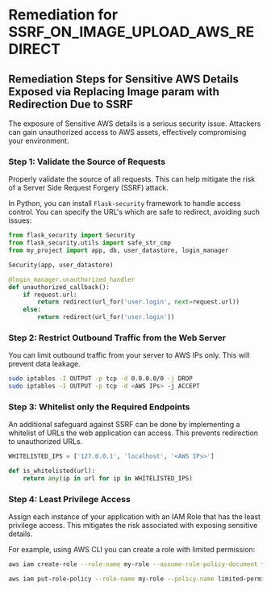 # Remediation for SSRF_ON_IMAGE_UPLOAD_AWS_REDIRECT

## Remediation Steps for Sensitive AWS Details Exposed via Replacing Image param with Redirection Due to SSRF
The exposure of Sensitive AWS details is a serious security issue. Attackers can gain unauthorized access to AWS assets, effectively compromising your environment.

### Step 1: Validate the Source of Requests

Properly validate the source of all requests. This can help mitigate the risk of a Server Side Request Forgery (SSRF) attack.

In Python, you can install `Flask-security` framework to handle access control. You can specify the URL's which are safe to redirect, avoiding such issues:

```python
from flask_security import Security
from flask_security.utils import safe_str_cmp
from my_project import app, db, user_datastore, login_manager

Security(app, user_datastore)

@login_manager.unauthorized_handler
def unauthorized_callback():
    if request.url:
        return redirect(url_for('user.login', next=request.url))
    else:
        return redirect(url_for('user.login'))
```

### Step 2: Restrict Outbound Traffic from the Web Server

You can limit outbound traffic from your server to AWS IPs only. This will prevent data leakage.

```bash
sudo iptables -I OUTPUT -p tcp -d 0.0.0.0/0 -j DROP
sudo iptables -I OUTPUT -p tcp -d <AWS IPs> -j ACCEPT
```

### Step 3: Whitelist only the Required Endpoints

An additional safeguard against SSRF can be done by implementing a whitelist of URLs the web application can access. This prevents redirection to unauthorized URLs. 

```python
WHITELISTED_IPS = ['127.0.0.1', 'localhost', '<AWS IPs>']

def is_whitelisted(url):
    return any(ip in url for ip in WHITELISTED_IPS)
```

### Step 4: Least Privilege Access

Assign each instance of your application with an IAM Role that has the least privilege access. This mitigates the risk associated with exposing sensitive details.

For example, using AWS CLI you can create a role with limited permission:

```bash
aws iam create-role --role-name my-role --assume-role-policy-document file://TrustPolicyForEC2.json

aws iam put-role-policy --role-name my-role --policy-name limited-permissions --policy-document file://LimitedPermissions.json
```